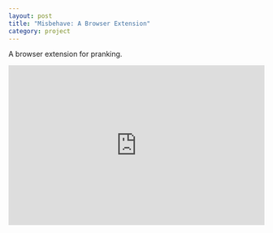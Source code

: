 ```yaml
---
layout: post
title: "Misbehave: A Browser Extension"
category: project
---
```


A browser extension for pranking.

<div class="text-above-none-below"><div style="padding:62.5% 0 0 0;position:relative;"><iframe src="https://player.vimeo.com/video/189194122?h=5ceea8bf70&autoplay=1&loop=1&title=0&byline=0&portrait=0" style="position:absolute;top:0;left:0;width:100%;height:100%;" frameborder="0" allow="autoplay; fullscreen; picture-in-picture" allowfullscreen></iframe></div><script src="https://player.vimeo.com/api/player.js"></script></div>
